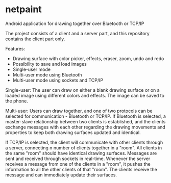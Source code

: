 # netpaint
Android application for drawing together over Bluetooth or TCP/IP

The project consists of a client and a server part, and this repository contains the client part only.

Features:

* Drawing surface with color picker, effects, eraser, zoom, undo and redo
* Possibility to save and load images
* Single-user mode
* Multi-user mode using Bluetooth
* Multi-user mode using sockets and TCP/IP

Single-user: The user can draw on either a blank drawing surface or on a loaded image using different colors and effects. The image can be saved to the phone.

Multi-user: Users can draw together, and one of two protocols can be selected for communication - Bluetooth or TCP/IP. If Bluetooth is selected, a master-slave relationship between two clients is established, and the clients exchange messages with each other regarding the drawing movements and properties to keep both drawing surfaces updated and identical. 

If TCP/IP is selected, the client will communicate with other clients through a server, connecting n number of clients together in a "room". All clients in the same "room" should have identical drawing surfaces. Messages are sent and received through sockets in real-time. Whenever the server receives a message from one of the clients in a "room", it pushes the information to all the other clients of that "room". The clients receive the message and can immediately update their surfaces.


